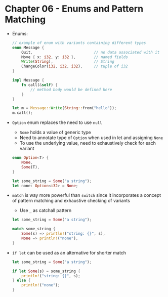 # Chapter 06 - Enums and Pattern Matching

- Enums:

    ```rust
    // example of enum with variants containing different types
    enum Message {
        Quit,                           // no data associated with it
        Move { x: i32, y: i32 },        // named fields
        Write(String),                  // String
        ChangeColor(i32, i32, i32),     // tuple of i32
    }

    impl Message {
        fn call(&self) {
            // method body would be defined here
        }
    }

    let m = Message::Write(String::from("hello"));
    m.call();
    ```

- `Option` enum replaces the need to use `null`
    * `Some` holds a value of generic type
    * Need to annotate type of `Option` when used in let and assigning `None`
    * To use the underlying value, need to exhaustively check for each variant

    ```rust
    enum Option<T> {
        None,
        Some(T),
    }

    let some_string = Some("a string");
    let none: Option<i32> = None;
    ```

- `match` is way more powerful than `switch` since it incorporates a concept of pattern matching and exhaustive checking of variants

    * Use `_` as catchall pattern

    ```rust
    let some_string = Some("a string");

    match some_string {
        Some(s) => println!("string: {}", s),
        None => println!("none"),
    }
    ```

- `if let` can be used as an alternative for shorter match

    ```rust
    let some_string = Some("a string");

    if let Some(s) = some_string {
        println!("string: {}", s);
    } else {
        println!("none");
    }
    ```